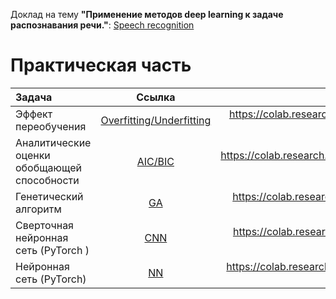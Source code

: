 
Доклад на тему **"Применение методов deep learning к задаче распознавания речи."**: 
 [Speech recognition](Презентация_Speech_recognition.pdf)


Практическая часть  
===================

| Задача                                            | Ссылка                                                        | GoogleColab  |
|:--------------------------------------------------|:--------------------------------------------------------------:|:-----------------------:|
| Эффект переобучения                               |    [Overfitting/Underfitting](over_underfitting.ipynb)|https://colab.research.google.com/drive/1TVawiim3wewnnnICsZ6ld5V68EvRMeM1?usp=sharing|
| Аналитические оценки обобщающей способности       |    [AIC/BIC](bic_aic.ipynb) | https://colab.research.google.com/drive/1MOmEm04AR2ZewhDht86EzqYD2w2DzMzR?usp=sharing|  
| Генетический алгоритм                             |      [GA](GA.ipynb)     | https://colab.research.google.com/drive/1jt-1VeZRALbRyKSNEMjFrjeyyOCKW-aZ?usp=sharing    |
| Сверточная нейронная сеть (PyTorch )              |      [CNN](CNN.ipynb)    |  https://colab.research.google.com/drive/1L00oJ0vkhNFfzzf1Ok9SeXPUud8lZF6g?usp=sharing  |  
| Нейронная сеть (PyTorch)                     |  [NN](NN.ipynb) | https://colab.research.google.com/drive/1p_DnwySwUV0nm8VdO_Pum1Lv3_ycX3vp?usp=sharing |  

